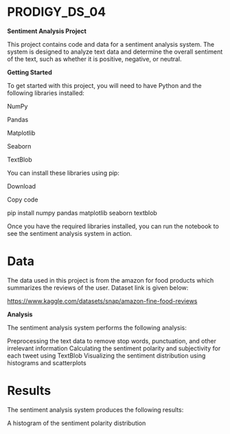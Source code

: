 # PRODIGY_DS_04

**Sentiment Analysis Project**

This project contains code and data for a sentiment analysis system. The system is designed to analyze text data and determine the overall sentiment of the text, such as whether it is positive, negative, or neutral.

**Getting Started**

To get started with this project, you will need to have Python and the following libraries installed:

NumPy

Pandas

Matplotlib

Seaborn

TextBlob

You can install these libraries using pip:

Download

Copy code

pip install numpy pandas matplotlib seaborn textblob

Once you have the required libraries installed, you can run the notebook to see the sentiment analysis system in action.

# **Data** 
The data used in this project is from the amazon for food products which summarizes the reviews of the user. Dataset link is given below:

https://www.kaggle.com/datasets/snap/amazon-fine-food-reviews

**Analysis**

The sentiment analysis system performs the following analysis:

Preprocessing the text data to remove stop words, punctuation, and other irrelevant information
Calculating the sentiment polarity and subjectivity for each tweet using TextBlob
Visualizing the sentiment distribution using histograms and scatterplots

# **Results**
The sentiment analysis system produces the following results:

A histogram of the sentiment polarity distribution
